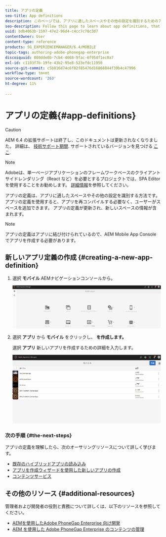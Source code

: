 ```yaml
---
title: アプリの定義
seo-title: App definitions
description: このページでは、アプリに適したスペースやその他の設定を識別するためのアプリの定義について説明します。 アプリの定義を使用すると、アプリを再コンパイルする必要なく、ユーザーがスペースを追加できます。
seo-description: Follow this page to learn about app definitions, that are a way to identify what spaces and other configurations are appropriate for the app. App definitions allows the user to add space, without having to recompile the app.
uuid: bdb4063b-1597-47e2-96d4-c4cc7c78c3d7
contentOwner: User
content-type: reference
products: SG_EXPERIENCEMANAGER/6.4/MOBILE
topic-tags: authoring-adobe-phonegap-enterprise
discoiquuid: 860dde0b-7cb4-4668-9fac-6f954f1ec0a7
exl-id: c1103f7b-19fe-43b2-95e8-523efdc11950
source-git-commit: c5b816d74c6f02f85476d16868844f39b4c47996
workflow-type: tm+mt
source-wordcount: '263'
ht-degree: 11%

---
```


# アプリの定義{#app-definitions}

>[!CAUTION]
>
>AEM 6.4 の拡張サポートは終了し、このドキュメントは更新されなくなりました。 詳細は、 [技術サポート期間](https://helpx.adobe.com/jp/support/programs/eol-matrix.html). サポートされているバージョンを見つける [ここ](https://experienceleague.adobe.com/docs/?lang=ja).

>[!NOTE]
>
>Adobeは、単一ページアプリケーションのフレームワークベースのクライアントサイドレンダリング（React など）を必要とするプロジェクトでは、SPA Editor を使用することをお勧めします。 [詳細情報](/help/sites-developing/spa-overview.md)を参照してください。

アプリの定義は、アプリに適したスペースやその他の設定を識別する方法です。 アプリの定義を使用すると、アプリを再コンパイルする必要なく、ユーザーがスペースを追加できます。 アプリの定義が更新され、新しいスペースの情報が含まれます。

>[!NOTE]
>
>アプリの定義はアプリに結び付けられているので、AEM Mobile App Console でアプリを作成する必要があります。

## 新しいアプリ定義の作成 {#creating-a-new-app-definition}

1. 選択 **モバイル** AEMナビゲーションコンソールから。

   ![chlimage_1-170](assets/chlimage_1-170.png)

1. 選択 **アプリ** から **モバイル** をクリックし、 **を作成します。**

   選択 **アプリ** 新しいアプリを作成するための詳細を入力します。

   ![chlimage_1-11](assets/chlimage_1-11.gif)

### 次の手順 {#the-next-steps}

アプリの定義を理解したら、次のオーサリングリソースについて詳しく学びます。

* [既存のハイブリッドアプリの読み込み](/help/mobile/phonegap-adding-content-to-imported-app.md)
* [アプリを作成ウィザードを使用した新しいアプリの作成](/help/mobile/phonegap-create-new-app.md)
* [コンテンツサービス](/help/mobile/develop-content-as-a-service.md)

## その他のリソース {#additional-resources}

管理者および開発者の役割と責務について詳しくは、以下のリソースを参照してください。

* [AEMを使用したAdobe PhoneGap Enterprise 向け開発](/help/mobile/developing-in-phonegap.md)
* [AEM を使用した Adobe PhoneGap Enterprise のコンテンツの管理](/help/mobile/administer-phonegap.md)
